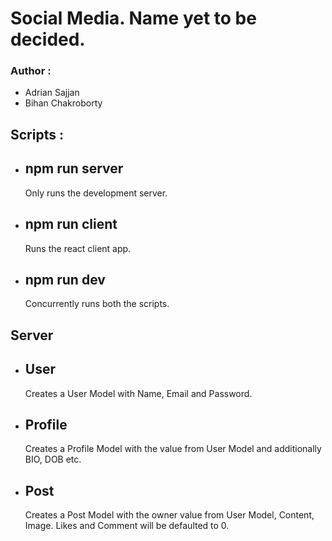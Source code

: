 # Social Media. Name yet to be decided.

### **Author :**
- Adrian Sajjan
- Bihan Chakroborty

## **Scripts :**
- **npm run server**
    -
    Only runs the development server.

- npm run client
    -
    Runs the react client app.
    
- npm run dev
    - 
    Concurrently runs both the scripts.

## **Server**
- **User**
    -
    Creates a User Model with Name, Email and Password.

- **Profile**
    -
    Creates a Profile Model with the value from User Model and additionally BIO, DOB etc.

- **Post**
    -
    Creates a Post Model with the owner value from User Model, Content, Image. Likes and Comment will be defaulted to 0.
	